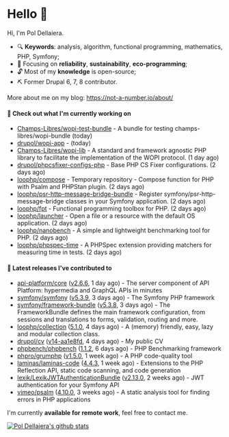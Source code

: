 # Hello 👋

Hi, I'm Pol Dellaiera.

- 🔍 **Keywords**: analysis, algorithm, functional programming, mathematics, PHP, Symfony;
- 🎯 Focusing on **reliability**, **sustainability**, **eco-programming**;
- 🔓 Most of my **knowledge** is open-source;
- ⛏️ Former Drupal 6, 7, 8 contributor.

More about me on my blog: https://not-a-number.io/about/

#### 👷 Check out what I'm currently working on

- [Champs-Libres/wopi-test-bundle](https://github.com/Champs-Libres/wopi-test-bundle) - A bundle for testing champs-libres/wopi-bundle (today)
- [drupol/wopi-app](https://github.com/drupol/wopi-app) -  (today)
- [Champs-Libres/wopi-lib](https://github.com/Champs-Libres/wopi-lib) - A standard and framework agnostic PHP library to facilitate the implementation of the WOPI protocol. (1 day ago)
- [drupol/phpcsfixer-configs-php](https://github.com/drupol/phpcsfixer-configs-php) - Base PHP CS Fixer configurations. (2 days ago)
- [loophp/compose](https://github.com/loophp/compose) - Temporary repository - Compose function for PHP with Psalm and PHPStan plugin. (2 days ago)
- [loophp/psr-http-message-bridge-bundle](https://github.com/loophp/psr-http-message-bridge-bundle) - Register symfony/psr-http-message-bridge classes in your Symfony application. (2 days ago)
- [loophp/fpt](https://github.com/loophp/fpt) - Functional programming toolbox for PHP. (2 days ago)
- [loophp/launcher](https://github.com/loophp/launcher) - Open a file or a resource with the default OS application. (2 days ago)
- [loophp/nanobench](https://github.com/loophp/nanobench) - A simple and lightweight benchmarking tool for PHP. (2 days ago)
- [loophp/phpspec-time](https://github.com/loophp/phpspec-time) - A PHPSpec extension providing matchers for measuring time in tests. (2 days ago)

#### 🔭 Latest releases I've contributed to

- [api-platform/core](https://github.com/api-platform/core) ([v2.6.6](https://github.com/api-platform/core/releases/tag/v2.6.6), 1 day ago) - The server component of API Platform: hypermedia and GraphQL APIs in minutes
- [symfony/symfony](https://github.com/symfony/symfony) ([v5.3.9](https://github.com/symfony/symfony/releases/tag/v5.3.9), 3 days ago) - The Symfony PHP framework
- [symfony/framework-bundle](https://github.com/symfony/framework-bundle) ([v5.3.8](https://github.com/symfony/framework-bundle/releases/tag/v5.3.8), 3 days ago) - The FrameworkBundle defines the main framework configuration, from sessions and translations to forms, validation, routing and more.
- [loophp/collection](https://github.com/loophp/collection) ([5.1.0](https://github.com/loophp/collection/releases/tag/5.1.0), 4 days ago) - A (memory) friendly, easy, lazy and modular collection class.
- [drupol/cv](https://github.com/drupol/cv) ([v14-aa1e8fd](https://github.com/drupol/cv/releases/tag/v14-aa1e8fd), 4 days ago) - My public CV
- [phpbench/phpbench](https://github.com/phpbench/phpbench) ([1.1.2](https://github.com/phpbench/phpbench/releases/tag/1.1.2), 6 days ago) - PHP Benchmarking framework
- [phpro/grumphp](https://github.com/phpro/grumphp) ([v1.5.0](https://github.com/phpro/grumphp/releases/tag/v1.5.0), 1 week ago) - A PHP code-quality tool
- [laminas/laminas-code](https://github.com/laminas/laminas-code) ([4.4.3](https://github.com/laminas/laminas-code/releases/tag/4.4.3), 1 week ago) - Extensions to the PHP Reflection API, static code scanning, and code generation
- [lexik/LexikJWTAuthenticationBundle](https://github.com/lexik/LexikJWTAuthenticationBundle) ([v2.13.0](https://github.com/lexik/LexikJWTAuthenticationBundle/releases/tag/v2.13.0), 2 weeks ago) - JWT authentication for your Symfony API
- [vimeo/psalm](https://github.com/vimeo/psalm) ([4.10.0](https://github.com/vimeo/psalm/releases/tag/4.10.0), 3 weeks ago) - A static analysis tool for finding errors in PHP applications

I'm currently **available for remote work**, feel free to contact me.

[![Pol Dellaiera's github stats](https://github-readme-stats.vercel.app/api?username=drupol&count_private=true&show_icons=true)](https://github.com/drupol)
